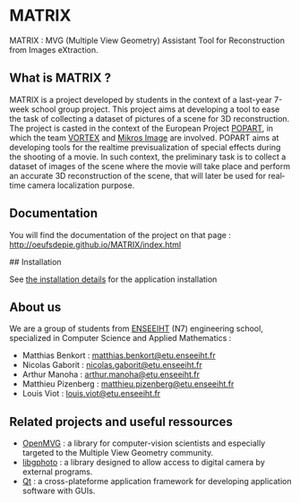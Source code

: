 # MATRIX

MATRIX : MVG (Multiple View Geometry) Assistant Tool for Reconstruction from Images eXtraction.

## What is MATRIX ?

MATRIX is a project developed by students in the context of a last-year 7-week school group project.
This project aims at developing a tool to ease the task of collecting a dataset of pictures of a
scene for 3D reconstruction. The project is casted in the context of the European Project
[POPART](http://www.popartproject.eu/),
in which the team [VORTEX](http://www.irit.fr/-Equipe-VORTEX-)
and [Mikros Image](http://www.mikrosimage.eu/) are involved.
POPART aims at developing tools for the real­time pre­visualization of special effects
during the shooting of a movie.
In such context, the preliminary task is to collect a dataset of images of the scene
where the movie will take place and perform an accurate 3D reconstruction of the scene,
that will later be used for real­time camera localization purpose.

## Documentation

You will find the documentation of the project on that page :
http://oeufsdepie.github.io/MATRIX/index.html

## Installation

See [the installation details](INSTALL.md) for the application installation

## About us

We are a group of students from [ENSEEIHT](http://www.enseeiht.fr/fr/index.html) (N7)
engineering school, specialized in Computer Science and Applied Mathematics :

* Matthias Benkort : matthias.benkort@etu.enseeiht.fr
* Nicolas Gaborit : nicolas.gaborit@etu.enseeiht.fr
* Arthur Manoha : arthur.manoha@etu.enseeiht.fr
* Matthieu Pizenberg : matthieu.pizenberg@etu.enseeiht.fr
* Louis Viot : louis.viot@etu.enseeiht.fr

## Related projects and useful ressources

* [OpenMVG](https://github.com/openMVG/openMVG/) :
a library for computer-vision scientists and especially targeted to the Multiple View Geometry community.
* [libgphoto](http://www.gphoto.org/) :
a library designed to allow access to digital camera by external programs.
* [Qt](http://www.qt.io/) :
a cross-plateforme application framework for developing application software with GUIs.
